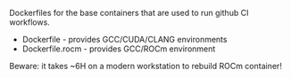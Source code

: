 Dockerfiles for the base containers that are used to run github CI workflows.


 * Dockerfile - provides GCC/CUDA/CLANG environments
 * Dockerfile.rocm - provides GCC/ROCm environment

 Beware: it takes ~6H on a modern workstation to rebuild ROCm container!
